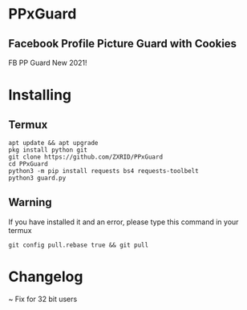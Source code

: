 # PPxGuard
## Facebook Profile Picture Guard with Cookies
FB PP Guard New 2021!

# Installing
## Termux
```
apt update && apt upgrade
pkg install python git
git clone https://github.com/ZXRID/PPxGuard
cd PPxGuard
python3 -m pip install requests bs4 requests-toolbelt
python3 guard.py
```
## Warning
If you have installed it and an error, please type this command in your termux
```
git config pull.rebase true && git pull
```

# Changelog
~ Fix for 32 bit users
